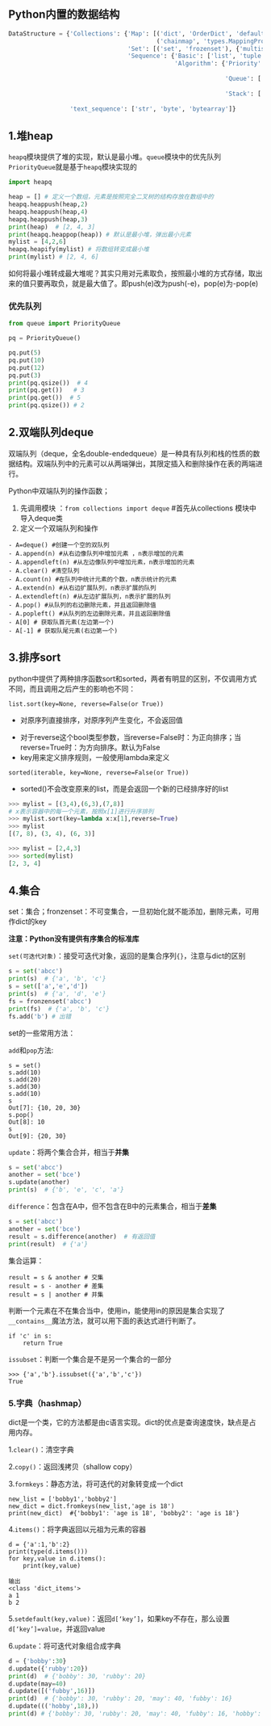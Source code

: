 ## Python内置的数据结构
```python
DataStructure = {'Collections': {'Map': [('dict', 'OrderDict', 'defaultdict'),
                                         ('chainmap', 'types.MappingProxyType')],
                                 'Set': [('set', 'frozenset'), {'multiset':'collection.Counter'}]},
                                 'Sequence': {'Basic': ['list', 'tuple', 'iterator']},
                                              'Algorithm': {'Priority': ['heapq',
                                                                         'queue.PriorityQueue'],
                                                            'Queue': ['queue.Queue',
                                                                      'multiprocessing.Queue'],
                                                            'Stack': ['collection.deque',
                                                                      'queue.LifeQueue']},
                 'text_sequence': ['str', 'byte', 'bytearray']}
```



## 1.堆heap

`heapq`模块提供了堆的实现，默认是最小堆。`queue`模块中的优先队列`PriorityQueue`就是基于`heapq`模块实现的

```python
import heapq

heap = [] # 定义一个数组，元素是按照完全二叉树的结构存放在数组中的
heapq.heappush(heap,2)
heapq.heappush(heap,4)
heapq.heappush(heap,3)
print(heap)  # [2, 4, 3]
print(heapq.heappop(heap)) # 默认是最小堆，弹出最小元素
mylist = [4,2,6]
heapq.heapify(mylist) # 将数组转变成最小堆
print(mylist) # [2, 4, 6]
```

如何将最小堆转成最大堆呢？其实只用对元素取负，按照最小堆的方式存储，取出来的值只要再取负，就是最大值了。即push(e)改为push(-e)，pop(e)为-pop(e)

### 优先队列

```python
from queue import PriorityQueue

pq = PriorityQueue()

pq.put(5)
pq.put(10)
pq.put(12)
pq.put(3)
print(pq.qsize())  # 4
print(pq.get())   # 3
print(pq.get())  # 5
print(pq.qsize()) # 2
```



## 2.双端队列deque

双端队列（deque，全名double-endedqueue）是一种具有队列和栈的性质的数据结构。双端队列中的元素可以从两端弹出，其限定插入和删除操作在表的两端进行。

Python中双端队列的操作函数；

1. 先调用模块 ：`from collections import deque` #首先从collections 模块中导入deque类
2. 定义一个双端队列和操作

```
- A=deque() #创建一个空的双队列
- A.append(n) #从右边像队列中增加元素 ，n表示增加的元素
- A.appendleft(n) #从左边像队列中增加元素，n表示增加的元素
- A.clear() #清空队列
- A.count(n) #在队列中统计元素的个数，n表示统计的元素
- A.extend(n) #从右边扩展队列，n表示扩展的队列
- A.extendleft(n) #从左边扩展队列，n表示扩展的队列
- A.pop() #从队列的右边删除元素，并且返回删除值
- A.popleft() #从队列的左边删除元素，并且返回删除值
- A[0] # 获取队首元素(左边第一个)
- A[-1] # 获取队尾元素(右边第一个)
```

## 3.排序sort

python中提供了两种排序函数sort和sorted，两者有明显的区别，不仅调用方式不同，而且调用之后产生的影响也不同：

`list.sort(key=None, reverse=False(or True))`

* 对原序列直接排序，对原序列产生变化，不会返回值

- 对于reverse这个bool类型参数，当reverse=False时：为正向排序；当reverse=True时：为方向排序。默认为False
- key用来定义排序规则，一般使用lambda来定义

`sorted(iterable, key=None, reverse=False(or True))`

- sorted()不会改变原来的list，而是会返回一个新的已经排序好的list

```python
>>> mylist = [(3,4),(6,3),(7,8)]
# x表示容器中的每一个元素，按照x[1]进行升序排列
>>> mylist.sort(key=lambda x:x[1],reverse=True)
>>> mylist
[(7, 8), (3, 4), (6, 3)]

>>> mylist = [2,4,3]
>>> sorted(mylist)
[2, 3, 4]
```

## 4.集合

set：集合；fronzenset：不可变集合，一旦初始化就不能添加，删除元素，可用作dict的key

**注意：Python没有提供有序集合的标准库**

`set(可迭代对象)`：接受可迭代对象，返回的是集合序列`{}`，注意与dict的区别

```python
s = set('abcc')
print(s)  # {'a', 'b', 'c'}
s = set(['a','e','d'])
print(s)  # {'a', 'd', 'e'}
fs = fronzenset('abcc')
print(fs)  # {'a', 'b', 'c'}
fs.add('b') # 出错
```

set的一些常用方法：

`add`和`pop`方法:

```
s = set()
s.add(10)
s.add(20)
s.add(30)
s.add(10)
s
Out[7]: {10, 20, 30}
s.pop()
Out[8]: 10
s
Out[9]: {20, 30}
```

`update`：将两个集合合并，相当于**并集**

```python
s = set('abcc')
another = set('bce')
s.update(another)
print(s)  # {'b', 'e', 'c', 'a'}
```

`difference`：包含在A中，但不包含在B中的元素集合，相当于**差集**

```python
s = set('abcc')
another = set('bce')
result = s.difference(another)  # 有返回值
print(result)  # {'a'}
```

集合运算：

```
result = s & another # 交集
result = s - another # 差集
result = s | another # 并集
```

判断一个元素在不在集合当中，使用in，能使用in的原因是集合实现了`__contains__`魔法方法，就可以用下面的表达式进行判断了。

```
if 'c' in s:
	return True
```

`issubset`：判断一个集合是不是另一个集合的一部分

```
>>> {'a','b'}.issubset({'a','b','c'})
True
```

### 5.字典（hashmap）

dict是一个类，它的方法都是由c语言实现。dict的优点是查询速度快，缺点是占用内存。

1.`clear()`：清空字典

2.`copy()`：返回浅拷贝（shallow copy）

3.`formkeys`：静态方法，将可迭代的对象转变成一个dict

```
new_list = ['bobby1','bobby2']
new_dict = dict.fromkeys(new_list,'age is 18')
print(new_dict)  #{'bobby1': 'age is 18', 'bobby2': 'age is 18'}

```

4.`items()`：将字典返回以元祖为元素的容器

```
d = {'a':1,'b':2}
print(type(d.items()))
for key,value in d.items():
    print(key,value)
    
输出  
<class 'dict_items'>
a 1
b 2

```

5.`setdefault(key,value)`：返回`d[‘key’]`，如果key不存在，那么设置`d[‘key’]=value`，并返回value

6.`update`：将可迭代对象组合成字典

```python
d = {'bobby':30}
d.update({'rubby':20})
print(d)  # {'bobby': 30, 'rubby': 20}
d.update(may=40)
d.update([('fubby',16)])
print(d)  # {'bobby': 30, 'rubby': 20, 'may': 40, 'fubby': 16}
d.update((('hobby',18),))
print(d) # {'bobby': 30, 'rubby': 20, 'may': 40, 'fubby': 16, 'hobby': 18}
```
